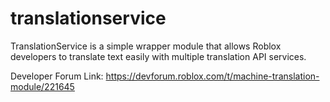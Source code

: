# translationservice
TranslationService is a simple wrapper module that allows Roblox developers to translate text easily with multiple translation API services.

Developer Forum Link: https://devforum.roblox.com/t/machine-translation-module/221645
